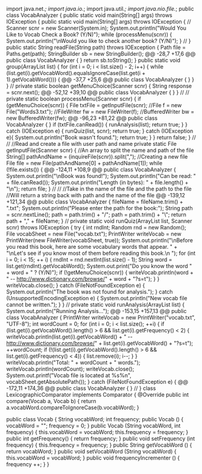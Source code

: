 import java.net.*;
import java.io.*;
import java.util.*;
import java.nio.file.*;
 public class VocabAnalyzer {
     public static void main(String[] args) throws IOException {
 public static void main(String[] args) throws IOException {
        //
        Scanner scnr = new Scanner(System.in);
        System.out.println("Would You Like to Vocab Check a Book? (Y/N)");
        while (processMenu(scnr)) {
            System.out.println("\nWould you like to check another book? (Y/N)");
        }
        //
     }
     public static String readFile(String path) throws IOException {
        Path file = Paths.get(path);
        StringBuilder sb = new StringBuilder();
@@ -28,7 +17,6 @@ public class VocabAnalyzer {
        }
        return sb.toString();
    }
     public static void group(ArrayList<Vocab> list) {
        for (int i = 0; i < list.size() - 2; i++) {
            while (list.get(i).getVocabWord().equalsIgnoreCase(list.get(i + 1).getVocabWord())) {
@@ -37,7 +25,6 @@ public class VocabAnalyzer {
            }
        }
    }
     //
    private static boolean getMenuChoice(Scanner scnr) {
        String response = scnr.next();
@@ -52,12 +39,10 @@ public class VocabAnalyzer {
        }
    }
    //
     //
    private static boolean processMenu(Scanner scnr) {
        if (getMenuChoice(scnr)) {
            File txtFile = getInputFile(scnr);
             //File f = new File("Words3.txt");
            //FileWriter fw = new FileWriter(f);
            //BufferedWriter bw = new BufferedWriter(fw);
@@ -96,23 +81,22 @@ public class VocabAnalyzer {
                }
                if (txtFile.canRead()) {
                    runAnalysis(list);
                    return true;
                }
            } catch (IOException e) {
                runQuiz(list, scnr);
                return true;
            } catch (IOException e){
                System.out.println("Book wasn't found.");
                return true;
            }
        }
        return false;
    }
    //
     //
    //Read and create a file with user path and name
    private static File getInputFile(Scanner scnr) {
        //An array to split the name and path of the file
        String[] pathAndName = (inquireFile(scnr)).split(",");
         //Creating a new file
        File file = new File(pathAndName[0] + pathAndName[1]);
        while (!file.exists()) {
@@ -124,11 +108,9 @@ public class VocabAnalyzer {
        System.out.println("\nBook was found!");
        System.out.println("Can be read: " + file.canRead());
        System.out.println("Length (in bytes): " + file.length() + "\n");
         return file;
    }
    //
     //
    //Take in the name of the file and the path to the file
    //Will return a string back with path and the name of the file
@@ -139,12 +121,34 @@ public class VocabAnalyzer {
        fileName = fileName.trim() + ".txt";
        System.out.println("Please enter the path for the book:");
        String path = scnr.nextLine();
        path = path.trim() + "/";
         path = path.trim() + "\\";
        return path + "," + fileName;
    }
    //
     private static void runQuiz(ArrayList<Vocab> list, Scanner scnr) throws IOException {
        try {
            int rndInt;
            Random rnd = new Random();
            File vocabSheet = new File("vocab.txt");
            PrintWriter writeVocab = new PrintWriter(new FileWriter(vocabSheet, true));
            System.out.println("\nBefore you read this book, here are some vocabulary words that appear. " +
                    "\nLet's see if you know most of them before reading this book.\n ");
            for (int i = 0; i < 15; ++ i) {
                rndInt = rnd.nextInt(list.size() - 1);
                String word = list.get(rndInt).getVocabWord();
                System.out.print("Do you know the word " + word + " ? (Y/N)");
                if (!getMenuChoice(scnr)) {
                    writeVocab.println(word + " -- http://www.dictionary.com/browse/" +
                            word + "?s=t");
                }
            }
            writeVocab.close();
        } catch (FileNotFoundException e) {
            System.out.println("The book was not found for analysis.");
        } catch (UnsupportedEncodingException e) {
            System.out.println("New vocab file cannot be written.");
        }
    }
    //
    private static void runAnalysis(ArrayList<Vocab> list) {
        System.out.println("Running Analysis...");
@@ -153,15 +157,13 @@ public class VocabAnalyzer {
            PrintWriter writeVocab = new PrintWriter("vocab.txt", "UTF-8");
            int wordCount = 0;
            for (int i = 0; i < list.size(); ++i) {
                if (list.get(i).getVocabWord().length() > 6 &&
                        list.get(i).getFrequency() < 2) {
                    writeVocab.println(list.get(i).getVocabWord() +
                            " -- http://www.dictionary.com/browse/" +
                            list.get(i).getVocabWord() + "?s=t");
                    ++wordCount;
                if (!(list.get(i).getVocabWord().length() > 6 &&
                        list.get(i).getFrequency() < 4)) {
                    list.remove(i);
                    i--;
                }
            }
            writeVocab.println("Total: " + wordCount + " words.");
            writeVocab.println(wordCount);
            writeVocab.close();
            System.out.printf("Vocab file is located at %s%n", vocabSheet.getAbsolutePath());
        } catch (FileNotFoundException e) {
@@ -172,11 +174,36 @@ public class VocabAnalyzer {
    }
    //
}
 class LexicographicComparator implements Comparator<Vocab> {
    @Override
    public int compare(Vocab a, Vocab b) {
        return a.vocabWord.compareToIgnoreCase(b.vocabWord);
    }
    
public class Vocab {
    String vocabWord;
    int frequency;
    public Vocab () {
        vocabWord = "";
        frequency = 0;
    }
    public Vocab (String vocabWord, int frequency) {
        this.vocabWord = vocabWord;
        this.frequency = frequency;
    }
    public int getFrequency() {
        return frequency;
    }
    public void setFrequency (int frequency) {
        this.frequency = frequency;
    }
    public String getVocabWord () {
        return vocabWord;
    }
    public void setVocabWord (String vocabWord) {
        this.vocabWord = vocabWord;
    }
    public void frequencyIncrementer () {
        frequency ++;
    }
}
